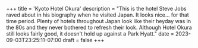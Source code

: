 +++
title = 'Kyoto Hotel Okura'
description = "This is the hotel Steve Jobs raved about in his biography when he visited Japan. It looks nice... for that time period. Plenty of hotels throughout Japan look like their heyday was in the 80s and they never bothered to refresh their look. Although Hotel Okura still looks fairly good, it doesn't hold up against a Park Hyatt."
date = 2023-09-03T23:25:11-07:00
draft = false
+++
